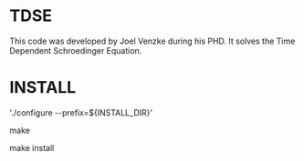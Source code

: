 # TDSE
This code was developed by Joel Venzke during his PHD. It solves the Time Dependent Schroedinger Equation.

# INSTALL 
'./configure --prefix=${INSTALL_DIR}'

make

make install